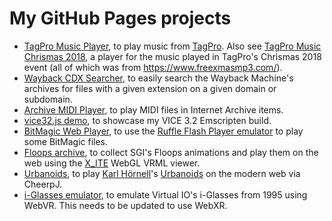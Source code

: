 # My GitHub Pages projects

* [TagPro Music Player](http://sgeo.github.io/tagpromusic.htm), to play music from [TagPro](https://tagpro.gg). Also see [TagPro Music Chrismas 2018](http://sgeo.github.io/tagpromusic_christmas_2018.htm), a player for the music played in TagPro's Chrismas 2018 event (all of which was from  <https://www.freexmasmp3.com/>).
* [Wayback CDX Searcher](https://web.archive.org/web/20190404061557id_/https://sgeo.github.io/wayback_cdx_searcher/), to easily search the Wayback Machine's archives for files with a given extension on a given domain or subdomain.
* [Archive MIDI Player](https://sgeo.github.io/archive_midi_player/), to play MIDI files in Internet Archive items.
* [vice32.js demo](https://sgeo.github.io/experimental/vice32/x64.html), to showcase my VICE 3.2 Emscripten build.
* [BitMagic Web Player](http://sgeo.github.io/bitmagic-ruffle/), to use the [Ruffle Flash Player emulator](https://ruffle.rs/) to play some BitMagic files.
* [Floops archive](https://sgeo.github.io/floopsArchive/floops/archive.html), to collect SGI's Floops animations and play them on the web using the [X_ITE](http://create3000.de/x_ite/getting-started/) WebGL VRML viewer.
* [Urbanoids](https://sgeo.github.io/urbanoids/), to play [Karl Hörnell](http://www.javaonthebrain.com)'s [Urbanoids](http://www.javaonthebrain.com/java/noids/) on the modern web via CheerpJ.
* [i-Glasses emulator](https://sgeo.github.io/iglasses/), to emulate Virtual IO's i-Glasses from 1995 using WebVR. This needs to be updated to use WebXR.
